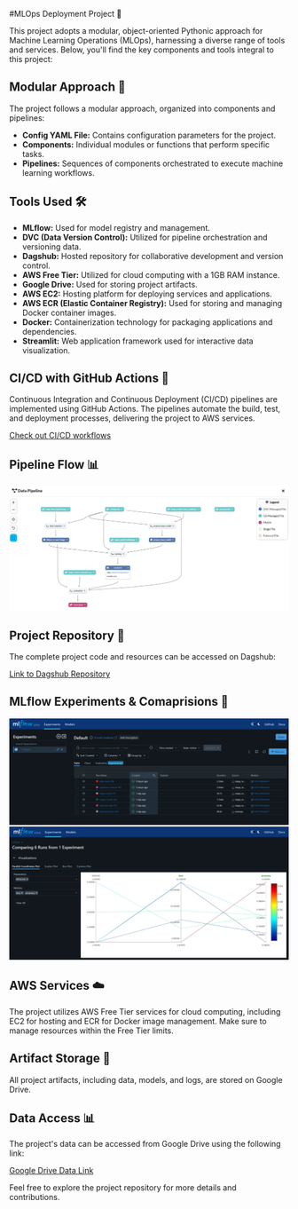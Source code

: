 #MLOps Deployment Project 🚀

This project adopts a modular, object-oriented Pythonic approach for Machine Learning Operations (MLOps), harnessing a diverse range of tools and services. Below, you'll find the key components and tools integral to this project:

## Modular Approach 🔧

The project follows a modular approach, organized into components and pipelines:

- **Config YAML File:** Contains configuration parameters for the project.
- **Components:** Individual modules or functions that perform specific tasks.
- **Pipelines:** Sequences of components orchestrated to execute machine learning workflows.

## Tools Used 🛠️

- **MLflow:** Used for model registry and management.
- **DVC (Data Version Control):** Utilized for pipeline orchestration and versioning data.
- **Dagshub:** Hosted repository for collaborative development and version control.
- **AWS Free Tier:** Utilized for cloud computing with a 1GB RAM instance.
- **Google Drive:** Used for storing project artifacts.
- **AWS EC2:** Hosting platform for deploying services and applications.
- **AWS ECR (Elastic Container Registry):** Used for storing and managing Docker container images.
- **Docker:** Containerization technology for packaging applications and dependencies.
- **Streamlit:** Web application framework used for interactive data visualization.

## CI/CD with GitHub Actions 🚀

Continuous Integration and Continuous Deployment (CI/CD) pipelines are implemented using GitHub Actions. The pipelines automate the build, test, and deployment processes, delivering the project to AWS services.

[Check out CI/CD workflows](https://github.com/harshpatel1242/MLOps_Deployment/actions)

## Pipeline Flow 📊

![Pipeline Flow](https://github.com/harshpatel1242/MLOps_Deployment/blob/master/Pipeline_Flow.PNG)

## Project Repository 📁

The complete project code and resources can be accessed on Dagshub:

[Link to Dagshub Repository](https://dagshub.com/harshpatel1242/MLOps_Deployment)

## MLflow Experiments & Comaprisions 📁
![MLFlow_Exp](https://github.com/harshpatel1242/MLOps_Deployment/blob/master/MLFlow_Exp.PNG)
![Model_Comparision](https://github.com/harshpatel1242/MLOps_Deployment/blob/master/Model_Comparision.PNG)

## AWS Services ☁️

The project utilizes AWS Free Tier services for cloud computing, including EC2 for hosting and ECR for Docker image management. Make sure to manage resources within the Free Tier limits.

## Artifact Storage 📂

All project artifacts, including data, models, and logs, are stored on Google Drive.

## Data Access 📊

The project's data can be accessed from Google Drive using the following link:

[Google Drive Data Link](https://drive.google.com/file/d/1Q02T8c6-BRC32TbSFqZdLpR9UdVeVpHS/view?usp=drive_link)

Feel free to explore the project repository for more details and contributions.
